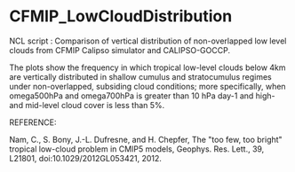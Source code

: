 # CFMIP_LowCloudDistribution
NCL script : Comparison of vertical distribution of non-overlapped low level clouds from CFMIP Calipso simulator and CALIPSO-GOCCP.


The plots show the frequency in which tropical low-level clouds below 4km are vertically distributed in
shallow cumulus and stratocumulus regimes under non-overlapped, subsiding cloud conditions; more
specifically, when omega500hPa and omega700hPa is greater than 10 hPa day-1 and high- and mid-level cloud
cover is less than 5%.

REFERENCE:

Nam, C., S. Bony, J.-L. Dufresne, and H. Chepfer, The "too few, too bright" tropical low-cloud problem in CMIP5 models, Geophys. Res. Lett., 39, L21801, doi:10.1029/2012GL053421, 2012.

